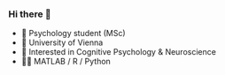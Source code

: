 ### Hi there 👋

- 🔭 Psychology student (MSc)
- 📓 University of Vienna
- :brain: Interested in Cognitive Psychology & Neuroscience
- 👨‍💻 MATLAB / R / Python

